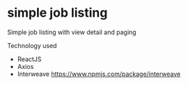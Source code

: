 # simple job listing
Simple job listing with view detail and paging

Technology used
* ReactJS
* Axios
* Interweave https://www.npmjs.com/package/interweave
